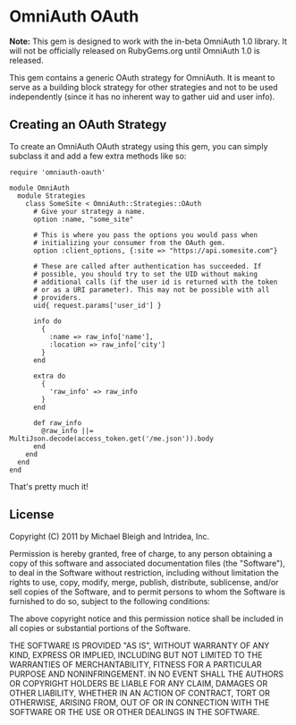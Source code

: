# OmniAuth OAuth

**Note:** This gem is designed to work with the in-beta OmniAuth 1.0
library. It will not be officially released on RubyGems.org until
OmniAuth 1.0 is released.

This gem contains a generic OAuth strategy for OmniAuth. It is meant to
serve as a building block strategy for other strategies and not to be
used independently (since it has no inherent way to gather uid and user
info).

## Creating an OAuth Strategy

To create an OmniAuth OAuth strategy using this gem, you can simply
subclass it and add a few extra methods like so:

    require 'omniauth-oauth'

    module OmniAuth
      module Strategies
        class SomeSite < OmniAuth::Strategies::OAuth
          # Give your strategy a name.
          option :name, "some_site"

          # This is where you pass the options you would pass when
          # initializing your consumer from the OAuth gem.
          option :client_options, {:site => "https://api.somesite.com"}

          # These are called after authentication has succeeded. If
          # possible, you should try to set the UID without making
          # additional calls (if the user id is returned with the token
          # or as a URI parameter). This may not be possible with all
          # providers.
          uid{ request.params['user_id'] }

          info do
            {
              :name => raw_info['name'],
              :location => raw_info['city']
            }
          end

          extra do
            {
              'raw_info' => raw_info
            }
          end

          def raw_info
            @raw_info ||= MultiJson.decode(access_token.get('/me.json')).body
          end
        end
      end
    end

That's pretty much it!

## License

Copyright (C) 2011 by Michael Bleigh and Intridea, Inc.

Permission is hereby granted, free of charge, to any person obtaining a copy
of this software and associated documentation files (the "Software"), to deal
in the Software without restriction, including without limitation the rights
to use, copy, modify, merge, publish, distribute, sublicense, and/or sell
copies of the Software, and to permit persons to whom the Software is
furnished to do so, subject to the following conditions:

The above copyright notice and this permission notice shall be included in
all copies or substantial portions of the Software.

THE SOFTWARE IS PROVIDED "AS IS", WITHOUT WARRANTY OF ANY KIND, EXPRESS OR
IMPLIED, INCLUDING BUT NOT LIMITED TO THE WARRANTIES OF MERCHANTABILITY,
FITNESS FOR A PARTICULAR PURPOSE AND NONINFRINGEMENT. IN NO EVENT SHALL THE
AUTHORS OR COPYRIGHT HOLDERS BE LIABLE FOR ANY CLAIM, DAMAGES OR OTHER
LIABILITY, WHETHER IN AN ACTION OF CONTRACT, TORT OR OTHERWISE, ARISING FROM,
OUT OF OR IN CONNECTION WITH THE SOFTWARE OR THE USE OR OTHER DEALINGS IN
THE SOFTWARE.
